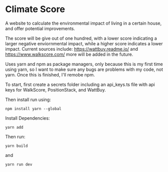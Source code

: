 # Climate Score
A website to calculate the environmental impact of living in a certain house, and offer potential improvements.

The score will be give out of one hundred, with a lower score indicating a larger negative enviornmental impact, while a higher score indicates a lower impact.
Current sources include: https://wattbuy.readme.io/ and https://www.walkscore.com/ more will be added in the future.

Uses yarn and npm as package managers, only because this is my first time using yarn, so I want to make sure any bugs are problems with my code, not yarn.
Once this is finished, I'll remobe npm.
 
To start, first create a secrets folder including an api_keys.ts file with api keys for WalkScore, PositionStack, and WattBuy. 

Then install run using:

    npm install yarn --global

Install Dependencies:

    yarn add
        
Then run:

    yarn build
     
and

    yarn run dev
